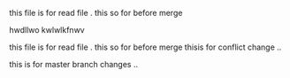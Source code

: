 
this  file is for read file . this so for before merge

hwdllwo 
kwlwlkfnwv

this  file is for read file . this so for before merge thisis for 
conflict change ..

this is for master branch  changes .. 


